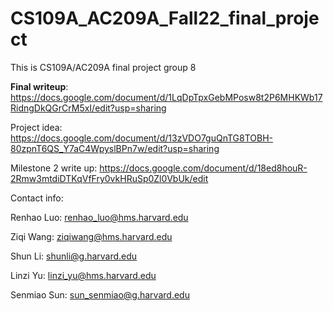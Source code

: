 # CS109A_AC209A_Fall22_final_project

This is CS109A/AC209A final project group 8

**Final writeup**: https://docs.google.com/document/d/1LqDpTpxGebMPosw8t2P6MHKWb17RidngDkQGrCrM5xI/edit?usp=sharing

Project idea: https://docs.google.com/document/d/13zVDO7guQnTG8TOBH-80zpnT6QS_Y7aC4WpyslBPn7w/edit?usp=sharing

Milestone 2 write up: https://docs.google.com/document/d/18ed8houR-2Rmw3mtdiDTKqVfFry0vkHRuSp0Zl0VbUk/edit

Contact info:

Renhao Luo: renhao_luo@hms.harvard.edu

Ziqi Wang: ziqiwang@hms.harvard.edu

Shun Li: shunli@g.harvard.edu

Linzi Yu: linzi_yu@hms.harvard.edu

Senmiao Sun: sun_senmiao@g.harvard.edu
